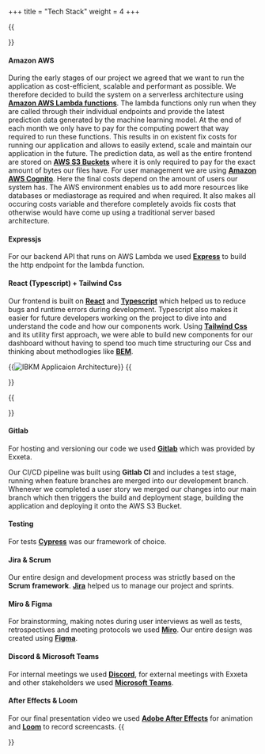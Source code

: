+++
title = "Tech Stack"
weight = 4
+++

{{<section title="Tech Stack">}}

#### Amazon AWS
During the early stages of our project we agreed that we want to run the application as cost-efficient, scalable and performant as possible. We therefore decided to build the system on a serverless architecture
using **[Amazon AWS Lambda functions](https://aws.amazon.com/de/lambda/)**. The lambda functions only run when they are called through their individual endpoints and provide the latest prediction data generated by the machine learning model.
At the end of each month we only have to pay for the computing powert that way required to run these functions. This results in on existent fix costs for running our application and allows to easily extend, scale and maintain our application in the future.
The prediction data, as well as the entire frontend are stored on **[AWS S3 Buckets](https://aws.amazon.com/de/s3/)** where it is only required to pay for the exact amount of bytes our files have.
For user management we are using **[Amazon AWS Cognito](https://aws.amazon.com/de/cognito/)**. Here the final costs depend on the amount of users our system has.
The AWS environment enables us to add more resources like databases or mediastorage as required and when required. It also makes all occuring costs variable and therefore completely avoids fix costs that otherwise would have come up using a traditional server based architecture.

#### Expressjs
For our backend API that runs on AWS Lambda we used **[Express](https://expressjs.com/de/)** to build the http endpoint for the lambda function.

#### React (Typescript) + Tailwind Css
Our frontend is built on **[React](https://reactjs.org/)** and **[Typescript](https://www.typescriptlang.org/)** which helped us to reduce bugs and runtime errors during development.
Typescript also makes it easier for future developers working on the project to dive into and understand the code and how our components work.
Using **[Tailwind Css](https://tailwindcss.com/)** and its utility first approach, we were able to build new components for our dashboard without having to spend too much time structuring our Css and thinking about methodlogies like **[BEM](http://getbem.com/introduction/)**.

{{<image src="Architektur-Grafik.png" alt="IBKM Applicaion Architecture" caption="Application Architecture">}}
{{</section>}}

{{<section title="Other Tools">}}
#### Gitlab
For hosting and versioning our code we used **[Gitlab](https://www.about.gitlab.com/)** which was provided by Exxeta.

Our CI/CD pipeline was built using **Gitlab CI** and includes a test stage, running when feature branches are merged into our development branch.
Whenever we completed a user story we merged our changes into our main branch which then triggers the build and deployment stage, building the application and deploying it onto the AWS S3 Bucket.

#### Testing
For tests **[Cypress](https://www.cypress.io/)** was our framework of choice.

#### Jira & Scrum
Our entire design and development process was strictly based on the **Scrum framework**. **[Jira](https://www.atlassian.com/de/software/jira)** helped us to manage our project and sprints.

#### Miro & Figma
For brainstorming, making notes during user interviews as well as tests, retrospectives and meeting protocols we used **[Miro](https://www.miro.com)**.
Our entire design was created using **[Figma](https://www.figma.com)**.

#### Discord & Microsoft Teams
For internal meetings we used **[Discord](https://www.discord.com)**, for external meetings with Exxeta and other stakeholders we used **[Microsoft Teams](https://www.microsoft.com/de-de/microsoft-teams/group-chat-software)**.

#### After Effects & Loom
For our final presentation video we used **[Adobe After Effects](https://www.adobe.com/de/products/aftereffects.html)** for animation and **[Loom](https://www.loom.com)** to record screencasts.
{{</section>}}
